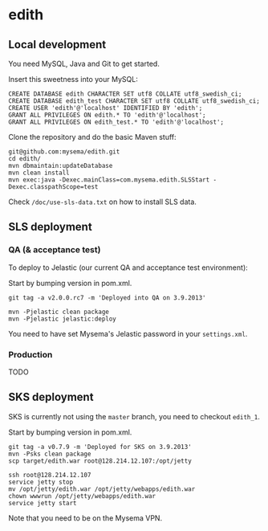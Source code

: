 # edith

## Local development

You need MySQL, Java and Git to get started.

Insert this sweetness into your MySQL:

    CREATE DATABASE edith CHARACTER SET utf8 COLLATE utf8_swedish_ci;
    CREATE DATABASE edith_test CHARACTER SET utf8 COLLATE utf8_swedish_ci;
    CREATE USER 'edith'@'localhost' IDENTIFIED BY 'edith';
    GRANT ALL PRIVILEGES ON edith.* TO 'edith'@'localhost';
    GRANT ALL PRIVILEGES ON edith_test.* TO 'edith'@'localhost';

Clone the repository and do the basic Maven stuff:

    git@github.com:mysema/edith.git
    cd edith/
    mvn dbmaintain:updateDatabase
    mvn clean install
    mvn exec:java -Dexec.mainClass=com.mysema.edith.SLSStart -Dexec.classpathScope=test

Check `/doc/use-sls-data.txt` on how to install SLS data.

## SLS deployment

### QA (& acceptance test)
To deploy to Jelastic (our current QA and acceptance test environment):

Start by bumping version in pom.xml.

    git tag -a v2.0.0.rc7 -m 'Deployed into QA on 3.9.2013'

    mvn -Pjelastic clean package
    mvn -Pjelastic jelastic:deploy

You need to have set Mysema's Jelastic password in your `settings.xml`.

### Production

TODO

## SKS deployment

SKS is currently not using the `master` branch, you need to checkout `edith_1`.

Start by bumping version in pom.xml.

    git tag -a v0.7.9 -m 'Deployed for SKS on 3.9.2013'
    mvn -Psks clean package
    scp target/edith.war root@128.214.12.107:/opt/jetty

    ssh root@128.214.12.107
    service jetty stop
    mv /opt/jetty/edith.war /opt/jetty/webapps/edith.war
    chown wwwrun /opt/jetty/webapps/edith.war
    service jetty start

Note that you need to be on the Mysema VPN.
 
